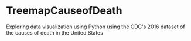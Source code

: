 # TreemapCauseofDeath
Exploring data visualization using Python using the CDC's 2016 dataset of the causes of death in the United States 
